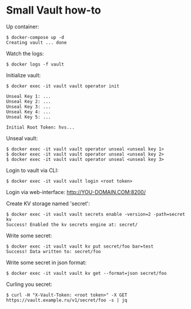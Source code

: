 # Small Vault how-to

Up container:
```
$ docker-compose up -d
Creating vault ... done
```

Watch the logs:
```
$ docker logs -f vault
```

Initialize vault:
```
$ docker exec -it vault vault operator init

Unseal Key 1: ...
Unseal Key 2: ...
Unseal Key 3: ...
Unseal Key 4: ...
Unseal Key 5: ...

Initial Root Token: hvs...
```

Unseal vault:
```
$ docker exec -it vault vault operator unseal <unseal key 1>
$ docker exec -it vault vault operator unseal <unseal key 2>
$ docker exec -it vault vault operator unseal <unseal key 3>
```

Login to vault via CLI:
```
$ docker exec -it vault vault login <root token>
```

Login via web-interface:
http://YOU-DOMAIN.COM:8200/

Create KV storage named 'secret':
```
$ docker exec -it vault vault secrets enable -version=2 -path=secret kv
Success! Enabled the kv secrets engine at: secret/
```

Write some secret:
```
$ docker exec -it vault vault kv put secret/foo bar=test
Success! Data written to: secret/foo
```

Write some secret in json format:
```
$ docker exec -it vault vault kv get --format=json secret/foo
```

Curling you secret:
```
$ curl -H "X-Vault-Token: <root token>" -X GET https://vault.example.ru/v1/secret/foo -s | jq
```
